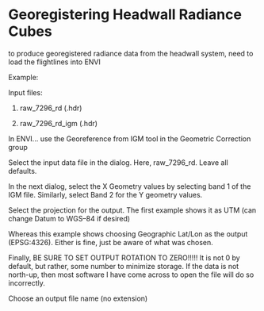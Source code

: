 # Georegistering Headwall Radiance Cubes
to produce georegistered radiance data from the headwall system, need to load the flightlines into ENVI 

 

Example: 


Input files:  

1) raw_7296_rd (.hdr) 

2) raw_7296_rd_igm (.hdr) 

 

In ENVI... use the Georeference from IGM tool in the Geometric Correction group 


 

Select the input data file in the dialog. Here, raw_7296_rd. Leave all defaults. 


 

In the next dialog, select the X Geometry values by selecting band 1 of the IGM file. Similarly, select Band 2 for the Y geometry values. 


 

Select the projection for the output. The first example shows it as UTM (can change Datum to WGS–84 if desired) 


 

Whereas this example shows choosing Geographic Lat/Lon as the output (EPSG:4326). Either is fine, just be aware of what was chosen. 


 

Finally, BE SURE TO SET OUTPUT ROTATION TO ZERO!!!!! It is not 0 by default, but rather, some number to minimize storage. If the data is not north-up, then most software I have come across to open the file will do so incorrectly. 

 

Choose an output file name (no extension) 


 
